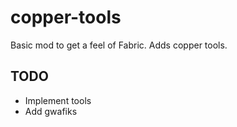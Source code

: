 # copper-tools
Basic mod to get a feel of Fabric. Adds copper tools.


## TODO
- Implement tools
- Add gwafiks